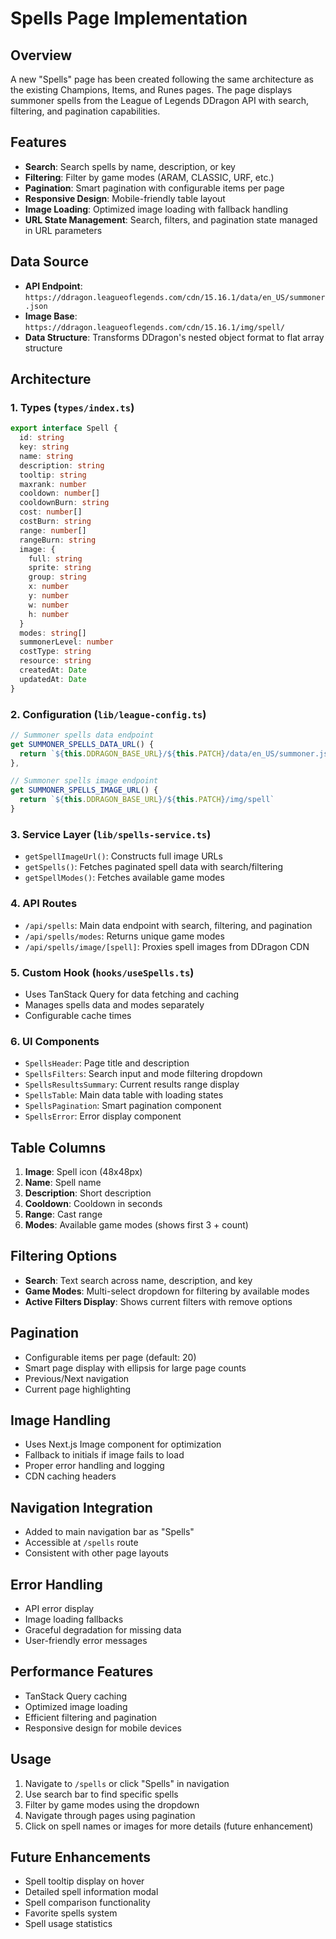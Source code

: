 # Spells Page Implementation

## Overview

A new "Spells" page has been created following the same architecture as the existing Champions, Items, and Runes pages. The page displays summoner spells from the League of Legends DDragon API with search, filtering, and pagination capabilities.

## Features

- **Search**: Search spells by name, description, or key
- **Filtering**: Filter by game modes (ARAM, CLASSIC, URF, etc.)
- **Pagination**: Smart pagination with configurable items per page
- **Responsive Design**: Mobile-friendly table layout
- **Image Loading**: Optimized image loading with fallback handling
- **URL State Management**: Search, filters, and pagination state managed in URL parameters

## Data Source

- **API Endpoint**: `https://ddragon.leagueoflegends.com/cdn/15.16.1/data/en_US/summoner.json`
- **Image Base**: `https://ddragon.leagueoflegends.com/cdn/15.16.1/img/spell/`
- **Data Structure**: Transforms DDragon's nested object format to flat array structure

## Architecture

### 1. Types (`types/index.ts`)

```typescript
export interface Spell {
  id: string
  key: string
  name: string
  description: string
  tooltip: string
  maxrank: number
  cooldown: number[]
  cooldownBurn: string
  cost: number[]
  costBurn: string
  range: number[]
  rangeBurn: string
  image: {
    full: string
    sprite: string
    group: string
    x: number
    y: number
    w: number
    h: number
  }
  modes: string[]
  summonerLevel: number
  costType: string
  resource: string
  createdAt: Date
  updatedAt: Date
}
```

### 2. Configuration (`lib/league-config.ts`)

```typescript
// Summoner spells data endpoint
get SUMMONER_SPELLS_DATA_URL() {
  return `${this.DDRAGON_BASE_URL}/${this.PATCH}/data/en_US/summoner.json`
},

// Summoner spells image endpoint
get SUMMONER_SPELLS_IMAGE_URL() {
  return `${this.DDRAGON_BASE_URL}/${this.PATCH}/img/spell`
}
```

### 3. Service Layer (`lib/spells-service.ts`)

- `getSpellImageUrl()`: Constructs full image URLs
- `getSpells()`: Fetches paginated spell data with search/filtering
- `getSpellModes()`: Fetches available game modes

### 4. API Routes

- `/api/spells`: Main data endpoint with search, filtering, and pagination
- `/api/spells/modes`: Returns unique game modes
- `/api/spells/image/[spell]`: Proxies spell images from DDragon CDN

### 5. Custom Hook (`hooks/useSpells.ts`)

- Uses TanStack Query for data fetching and caching
- Manages spells data and modes separately
- Configurable cache times

### 6. UI Components

- `SpellsHeader`: Page title and description
- `SpellsFilters`: Search input and mode filtering dropdown
- `SpellsResultsSummary`: Current results range display
- `SpellsTable`: Main data table with loading states
- `SpellsPagination`: Smart pagination component
- `SpellsError`: Error display component

## Table Columns

1. **Image**: Spell icon (48x48px)
2. **Name**: Spell name
3. **Description**: Short description
4. **Cooldown**: Cooldown in seconds
5. **Range**: Cast range
6. **Modes**: Available game modes (shows first 3 + count)

## Filtering Options

- **Search**: Text search across name, description, and key
- **Game Modes**: Multi-select dropdown for filtering by available modes
- **Active Filters Display**: Shows current filters with remove options

## Pagination

- Configurable items per page (default: 20)
- Smart page display with ellipsis for large page counts
- Previous/Next navigation
- Current page highlighting

## Image Handling

- Uses Next.js Image component for optimization
- Fallback to initials if image fails to load
- Proper error handling and logging
- CDN caching headers

## Navigation Integration

- Added to main navigation bar as "Spells"
- Accessible at `/spells` route
- Consistent with other page layouts

## Error Handling

- API error display
- Image loading fallbacks
- Graceful degradation for missing data
- User-friendly error messages

## Performance Features

- TanStack Query caching
- Optimized image loading
- Efficient filtering and pagination
- Responsive design for mobile devices

## Usage

1. Navigate to `/spells` or click "Spells" in navigation
2. Use search bar to find specific spells
3. Filter by game modes using the dropdown
4. Navigate through pages using pagination
5. Click on spell names or images for more details (future enhancement)

## Future Enhancements

- Spell tooltip display on hover
- Detailed spell information modal
- Spell comparison functionality
- Favorite spells system
- Spell usage statistics
